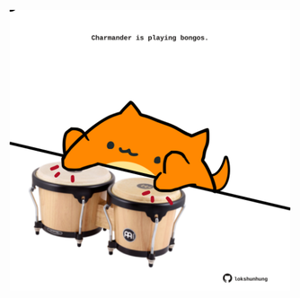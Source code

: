 <!-- built at 02/03/2021, 10:01:39 UTC -->
<p align="center">
  <img width="500" height="500" src="./ReadmeImage.svg">
</p>
